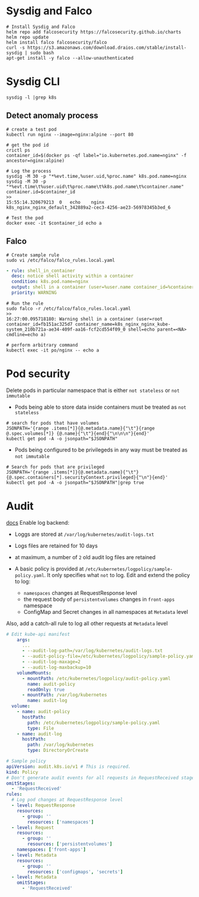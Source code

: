 # Sysdig and Falco

```shell
# Install Sysdig and Falco
helm repo add falcosecurity https://falcosecurity.github.io/charts
helm repo update
helm install falco falcosecurity/falco
curl -s https://s3.amazonaws.com/download.draios.com/stable/install-sysdig | sudo bash
apt-get install -y falco --allow-unauthenticated
```

# Sysdig CLI

```shell
sysdig -l |grep k8s
```

## Detect anomaly process

```shell
# create a test pod
kubectl run nginx --image=nginx:alpine --port 80

# get the pod id
crictl ps
container_id=$(docker ps -qf label="io.kubernetes.pod.name=nginx" -f ancestor=nginx:alpine)

# Log the process
sysdig -M 30 -p "*%evt.time,%user.uid,%proc.name" k8s.pod.name=nginx
sysdig -M 30 -p "*%evt.time\t%user.uid\t%proc.name\t%k8s.pod.name\t%container.name" container.id=$container_id
>>
15:55:14.320679213	0	echo	nginx	k8s_nginx_nginx_default_342889a2-cec3-4256-ae23-56978345b3ed_6

# Test the pod
docker exec -it $container_id echo a
```

## Falco

```shell
# Create sample rule
sudo vi /etc/falco/falco_rules.local.yaml
```

```yaml
- rule: shell_in_container
  desc: notice shell activity within a container
  condition: k8s.pod.name=nginx
  output: shell in a container (user=%user.name container_id=%container.id container_name=%container.name shell=%proc.name parent=%proc.pname cmdline=%proc.cmdline)
  priority: WARNING
```

```shell
# Run the rule
sudo falco -r /etc/falco/falco_rules.local.yaml
>>
16:27:00.095718180: Warning shell in a container (user=root container_id=fb151ac325d7 container_name=k8s_nginx_nginx_kube-system_210b721a-ae34-409f-aa16-fcf2cd554f09_0 shell=echo parent=<NA> cmdline=echo a)

# perform arbitrary command
kubectl exec -it po/nginx -- echo a
```

# Pod security

Delete pods in particular namespace that is either `not stateless` or `not immutable`

- Pods being able to store data inside containers must be treated as `not stateless`

```shell
# search for pods that have volumes
JSONPATH='{range .items[*]}{@.metadata.name}{"\t"}{range @.spec.volumes[*]} {@.name}{"\t"}{end}{"\n\n\n"}{end}'
kubectl get pod -A -o jsonpath="$JSONPATH"
```

- Pods being configured to be privilegeds in any way must be treated as `not immutable`

```shell
# Search for pods that are privileged
JSONPATH='{range .items[*]}{@.metadata.name}{"\t"}{@.spec.containers[*].securityContext.privileged}{"\n"}{end}'
kubectl get pod -A -o jsonpath="$JSONPATH"|grep true
```

# Audit

[docs](https://kubernetes.io/docs/tasks/debug-application-cluster/audit/)
Enable log backend:

- Loggs are stored at `/var/log/kubernetes/audit-logs.txt`
- Logs files are retained for 10 days
- at maximum, a number of `2` old audit log files are retained

- A basic policy is provided at `/etc/kubernetes/logpolicy/sample-policy.yaml`. It only specifies what `not` to log. Edit and extend the policy to log:
  - `namespaces` changes at RequestResponse level
  - the request body of `persistentvolumes` changes in `front-apps` namespace
  - ConfigMap and Secret changes in all namespaces at `Metadata` level

Also, add a catch-all rule to log all other requests at `Metadata` level

```yaml
# Edit kube-api manifest
    args:
      ...
      - --audit-log-path=/var/log/kubernetes/audit-logs.txt
      - --audit-policy-file=/etc/kubernetes/logpolicy/sample-policy.yaml
      - --audit-log-maxage=2
      - --audit-log-maxbackup=10
    volumeMounts:
      - mountPath: /etc/kubernetes/logpolicy/audit-policy.yaml
        name: audit-policy
        readOnly: true
      - mountPath: /var/log/kubernetes
        name: audit-log
  volume:
    - name: audit-policy
      hostPath:
        path: /etc/kubernetes/logpolicy/sample-policy.yaml
        type: File
    - name: audit-log
      hostPath:
        path: /var/log/kubernetes
        type: DirectoryOrCreate
```

```yaml
# Sample policy
apiVersion: audit.k8s.io/v1 # This is required.
kind: Policy
# Don't generate audit events for all requests in RequestReceived stage.
omitStages:
  - 'RequestReceived'
rules:
  # Log pod changes at RequestResponse level
  - level: RequestResponse
    resources:
      - group: ''
        resources: ['namespaces']
  - level: Request
    resources:
      - group: ''
        resources: ['persistentvolumes']
    namespaces: ['front-apps']
  - level: Metadata
    resources:
      - group: ''
        resources: ['configmaps', 'secrets']
  - level: Metadata
    omitStages:
      - 'RequestReceived'
```

